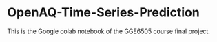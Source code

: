 # OpenAQ-Time-Series-Prediction
This is the Google colab notebook of the GGE6505 course final project.
